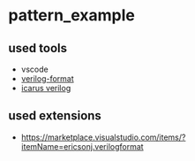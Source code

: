 # pattern_example

## used tools

- vscode
- [verilog-format](https://github.com/ericsonj/verilog-format)
- [icarus verilog](https://github.com/steveicarus/iverilog)

## used extensions
- [https://marketplace.visualstudio.com/items/?itemName=ericsonj.verilogformat ](https://marketplace.visualstudio.com/items/?itemName=mshr-h.VerilogHDL)
